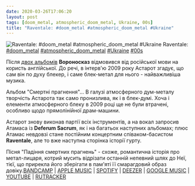 ```yaml
---
date: 2020-03-26T17:06:20
layout: post
tags: [doom_metal, atmospheric_doom_metal, Ukraine, 00s]
title: "Raventale: #doom_metal #atmospheric_doom_metal #Ukraine"
---
```

![Raventale: #doom_metal #atmospheric_doom_metal #Ukraine](/assets/photos/photo_926@26-03-2020_17-06-20.jpg)
Raventale: [#doom_metal](/tags/#doom_metal) [#atmospheric_doom_metal](/tags/#atmospheric_doom_metal) [#Ukraine](/tags/#Ukraine) [#00s](/tags/#00s)

Після [двох альбомів](https://t.me/vast_space_unexplored/3392) **Вороносказ** відмовився від російської мови на користь англійської. До речі, в інтерв&#39;ю 2009 року Астарот згадує, що сам він по духу блекер, і саме блек-метал для нього - найважливіша музика.

Альбом &quot;Смертні прагнення&quot;... В галузі атмосферного дум-металу творчість Астарота так само пронизлива, як і в блек-думі. Хоча і елементи атмосферного блеку в 2009 році ще не були втрачені, особливо щодо прямолінійної драм-машини.

Астарот знову виконав партії всіх інструментів, а на вокал запросив Атамаса із **Deferum Sacrum**, як і на багатьох наступних альбомах; плюс Атамас невдовзі стане постійним концертним співаком-басистом **Raventale**, але то вже наступна сторінка історії гурту.

Пісня &quot;Падіння смертних прагнень&quot; - схоже, романтична історія про метал-лицаря, котрий мусить відрізати останній непевний шлях до Неї, тієї, що прирекла його зберігати  в пам&#39;яті її смарагдовий образ довіку.[BANDCAMP](https://raventale.bandcamp.com/album/mortal-aspirations) | [APPLE MUSIC](https://music.apple.com/lu/album/mortal-aspirations/1452284443) | [SPOTIFY](https://open.spotify.com/album/42Iw2Km3f1vzBSKxmOw3Ey) | [DEEZER](https://www.deezer.com/album/86892252?utm_source=deezer&amp;utm_content=album-86892252&amp;utm_term=1601611822_1585234811&amp;utm_medium=web) | [GOOGLE MUSIC](https://play.google.com/music/m/B2kwrnkfvctj44mzmxq6ipmj364?t=Mortal_Aspirations_-_Raventale) | [YOUTUBE](https://www.youtube.com/playlist?list=OLAK5uy_nkOhbHrcS6ULxnP46seQlyPxPNJ27sbKo) | [RUTRACKER](https://rutracker.org/forum/viewtopic.php?t=1150862)